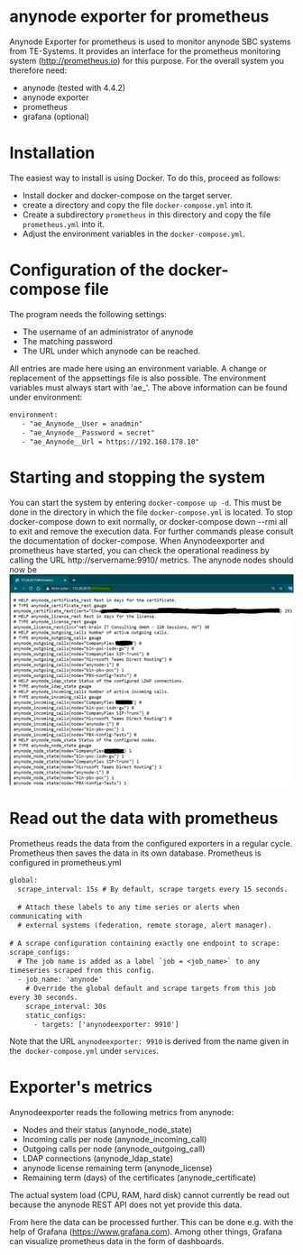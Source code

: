 # anynode exporter for prometheus
Anynode Exporter for prometheus is used to monitor anynode SBC systems from TE-Systems. It provides an interface for the prometheus monitoring system (http://prometheus.io) for this purpose. For the overall system you therefore need:

 - anynode (tested with 4.4.2)
 - anynode exporter
 - prometheus
 - grafana (optional)
# Installation
The easiest way to install is using Docker. To do this, proceed as follows:
 - Install docker and docker-compose on the target server.
 - create a directory and copy the file `docker-compose.yml` into it.
 - Create a subdirectory `prometheus` in this directory and copy the file` prometheus.yml` into it.
 - Adjust the environment variables in the `docker-compose.yml`.

# Configuration of the docker-compose file
The program needs the following settings:
- The username of an administrator of anynode
- The matching password
- The URL under which anynode can be reached.

All entries are made here using an environment variable. A change or replacement of the appsettings file is also possible. The environment variables must always start with 'ae_'.
The above information can be found under environment:

``` 
environment:
   - "ae_Anynode__User = anadmin"
   - "ae_Anynode__Password = secret"
   - "ae_Anynode__Url = https://192.168.178.10"
```
# Starting and stopping the system
You can start the system by entering `docker-compose up -d`. This must be done in the directory in which the file `docker-compose.yml` is located.
To stop docker-compose down to exit normally, or docker-compose down --rmi all to exit and remove the execution data. For further commands please consult the documentation of docker-compose.
When Anynodeexporter and prometheus have started, you can check the operational readiness by calling the URL http://servername:9910/ metrics. The anynode nodes should now be 
![displayed here:](exporter.PNG)
# Read out the data with prometheus
Prometheus reads the data from the configured exporters in a regular cycle. Prometheus then saves the data in its own database. Prometheus is configured in prometheus.yml
```
global:
  scrape_interval: 15s # By default, scrape targets every 15 seconds.

  # Attach these labels to any time series or alerts when communicating with
  # external systems (federation, remote storage, alert manager).

# A scrape configuration containing exactly one endpoint to scrape:
scrape_configs:
  # The job name is added as a label `job = <job_name>` to any timeseries scraped from this config.
  - job_name: 'anynode'
    # Override the global default and scrape targets from this job every 30 seconds.
    scrape_interval: 30s
    static_configs:
      - targets: ['anynodeexporter: 9910']
```
Note that the URL `anynodeexporter: 9910` is derived from the name given in the` docker-compose.yml` under `services`.

# Exporter's metrics
Anynodeexporter reads the following metrics from anynode:
 - Nodes and their status (anynode_node_state)
 - Incoming calls per node (anynode_incoming_call)
 - Outgoing calls per node (anynode_outgoing_call)
 - LDAP connections (anynode_ldap_state)
 - anynode license remaining term (anynode_license)
 - Remaining term (days) of the certificates (anynode_certificate)

The actual system load (CPU, RAM, hard disk) cannot currently be read out because the anynode REST API does not yet provide this data.

From here the data can be processed further. This can be done e.g. with the help of Grafana (https://www.grafana.com). Among other things, Grafana can visualize prometheus data in the form of dashboards.
